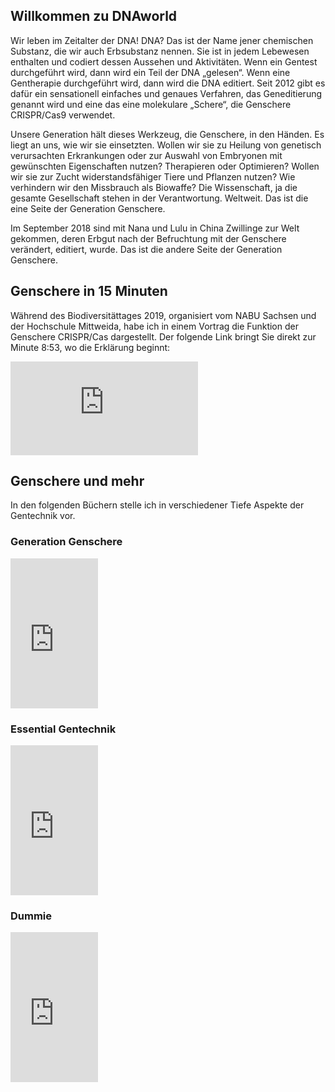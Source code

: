 ## Willkommen zu DNAworld

Wir leben im Zeitalter der DNA! DNA? Das ist der Name jener chemischen Substanz, die wir auch Erbsubstanz nennen. Sie ist in jedem Lebewesen enthalten und codiert dessen Aussehen und Aktivitäten. Wenn ein Gentest durchgeführt wird, dann wird ein Teil der DNA „gelesen“. Wenn eine Gentherapie durchgeführt wird, dann wird die DNA editiert. Seit 2012 gibt es dafür ein sensationell einfaches und genaues Verfahren, das Geneditierung genannt wird und eine das eine molekulare „Schere“, die Genschere CRISPR/Cas9 verwendet.

Unsere Generation hält dieses Werkzeug, die Genschere, in den Händen. Es liegt an uns, wie wir sie einsetzten. Wollen wir sie zu Heilung von genetisch verursachten Erkrankungen oder zur Auswahl von Embryonen mit gewünschten Eigenschaften nutzen? Therapieren oder Optimieren? Wollen wir sie zur Zucht widerstandsfähiger Tiere und Pflanzen nutzen? Wie verhindern wir den Missbrauch als Biowaffe? Die Wissenschaft, ja die gesamte Gesellschaft stehen in der Verantwortung. Weltweit. Das ist die eine Seite der Generation Genschere.

Im September 2018 sind mit Nana und Lulu in China Zwillinge zur Welt gekommen, deren Erbgut nach der Befruchtung mit der Genschere verändert, editiert, wurde. Das ist die andere Seite der Generation Genschere.

## Genschere in 15 Minuten
Während des Biodiversitättages 2019, organisiert vom NABU Sachsen und der Hochschule Mittweida, habe ich in einem Vortrag die Funktion der Genschere CRISPR/Cas dargestellt. Der folgende Link bringt Sie direkt zur Minute 8:53, wo die Erklärung beginnt:

<iframe src="https://www.youtube.com/embed/3LYFxALSOdg" title="YouTube video player" frameborder="0" allow="accelerometer; autoplay; clipboard-write; encrypted-media; gyroscope; picture-in-picture" allowfullscreen></iframe>



## Genschere und mehr

In den folgenden Büchern stelle ich in verschiedener Tiefe Aspekte der Gentechnik vor.

### Generation Genschere
<iframe type="text/html" width="140" height="240" frameborder="0" allowfullscreen style="max-width:100%" src="https://lesen.amazon.de/kp/card?asin=B08174WG2N&preview=inline&linkCode=kpe&ref_=cm_sw_r_kb_dp_et16FbDEXKAT8&tag=wwwbiowassers-21" ></iframe>

### Essential Gentechnik
<iframe type="text/html" width="140" height="240" frameborder="0" allowfullscreen style="max-width:100%" src="https://lesen.amazon.de/kp/card?asin= B07MCDX7RL&preview=inline&linkCode=kpe&ref_=cm_sw_r_kb_dp_Fw16FbX85301K&tag=wwwbiowassers-21" ></iframe>

### Dummie
<iframe type="text/html" width="140" height="240" frameborder="0" allowfullscreen style="max-width:100%" src="https://lesen.amazon.de/kp/card?asin= 3527717463&preview=inline&linkCode=kpe&ref_=cm_sw_r_kb_dp_Fw16FbX85301K&tag=wwwbiowassers-21" ></iframe>
